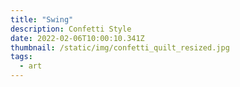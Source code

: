 ```yaml
---
title: "Swing"
description: Confetti Style
date: 2022-02-06T10:00:10.341Z
thumbnail: /static/img/confetti_quilt_resized.jpg
tags:
  - art
---
```

